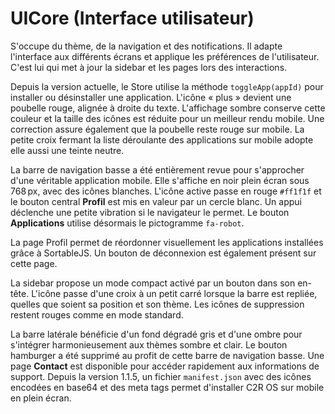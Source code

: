 # UICore (Interface utilisateur)

S'occupe du thème, de la navigation et des notifications. Il adapte l'interface aux différents écrans et applique les préférences de l'utilisateur. C'est lui qui met à jour la sidebar et les pages lors des interactions.

Depuis la version actuelle, le Store utilise la méthode `toggleApp(appId)` pour installer ou désinstaller une application. L'icône « plus » devient une poubelle rouge, alignée à droite du texte. L'affichage sombre conserve cette couleur et la taille des icônes est réduite pour un meilleur rendu mobile. Une correction assure également que la poubelle reste rouge sur mobile.
La petite croix fermant la liste déroulante des applications sur mobile adopte elle aussi une teinte neutre.

La barre de navigation basse a été entièrement revue pour s'approcher d'une véritable application mobile. Elle s'affiche en noir plein écran sous 768 px, avec des icônes blanches. L'icône active passe en rouge `#ff1f1f` et le bouton central **Profil** est mis en valeur par un cercle blanc. Un appui déclenche une petite vibration si le navigateur le permet. Le bouton **Applications** utilise désormais le pictogramme `fa-robot`.

La page Profil permet de réordonner visuellement les applications installées grâce à SortableJS. Un bouton de déconnexion est également présent sur cette page.

La sidebar propose un mode compact activé par un bouton dans son en-tête. L'icône passe d'une croix à un petit carré lorsque la barre est repliée, quelles que soient sa position et son thème. Les icônes de suppression restent rouges comme en mode standard.

La barre latérale bénéficie d'un fond dégradé gris et d'une ombre pour s'intégrer harmonieusement aux thèmes sombre et clair. Le bouton hamburger a été supprimé au profit de cette barre de navigation basse.
Une page **Contact** est disponible pour accéder rapidement aux informations de support.
Depuis la version 1.1.5, un fichier `manifest.json` avec des icônes encodées en base64 et des meta tags permet d'installer C2R OS sur mobile en plein écran.

